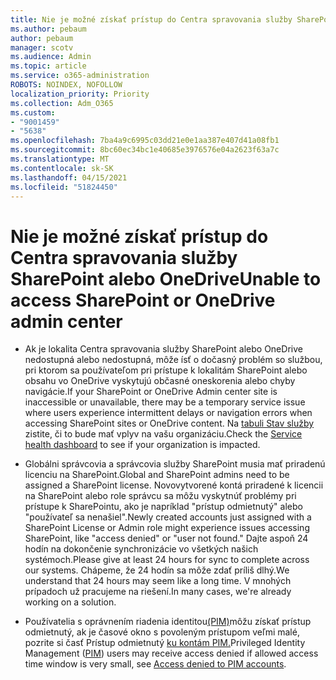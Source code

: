 ```yaml
---
title: Nie je možné získať prístup do Centra spravovania služby SharePoint alebo OneDrive
ms.author: pebaum
author: pebaum
manager: scotv
ms.audience: Admin
ms.topic: article
ms.service: o365-administration
ROBOTS: NOINDEX, NOFOLLOW
localization_priority: Priority
ms.collection: Adm_O365
ms.custom:
- "9001459"
- "5638"
ms.openlocfilehash: 7ba4a9c6995c03dd21e0e1aa387e407d41a08fb1
ms.sourcegitcommit: 8bc60ec34bc1e40685e3976576e04a2623f63a7c
ms.translationtype: MT
ms.contentlocale: sk-SK
ms.lasthandoff: 04/15/2021
ms.locfileid: "51824450"
---
```

# <a name="unable-to-access-sharepoint-or-onedrive-admin-center"></a><span data-ttu-id="b8ce3-102">Nie je možné získať prístup do Centra spravovania služby SharePoint alebo OneDrive</span><span class="sxs-lookup"><span data-stu-id="b8ce3-102">Unable to access SharePoint or OneDrive admin center</span></span>

- <span data-ttu-id="b8ce3-103">Ak je lokalita Centra spravovania služby SharePoint alebo OneDrive nedostupná alebo nedostupná, môže ísť o dočasný problém so službou, pri ktorom sa používateľom pri prístupe k lokalitám SharePoint alebo obsahu vo OneDrive vyskytujú občasné oneskorenia alebo chyby navigácie.</span><span class="sxs-lookup"><span data-stu-id="b8ce3-103">If your SharePoint or OneDrive Admin center site is inaccessible or unavailable, there may be a temporary service issue where users experience intermittent delays or navigation errors when accessing SharePoint sites or OneDrive content.</span></span> <span data-ttu-id="b8ce3-104">Na [tabuli Stav služby](https://admin.microsoft.com/AdminPortal/Home#/servicehealth) zistite, či to bude mať vplyv na vašu organizáciu.</span><span class="sxs-lookup"><span data-stu-id="b8ce3-104">Check the [Service health dashboard](https://admin.microsoft.com/AdminPortal/Home#/servicehealth) to see if your organization is impacted.</span></span>

- <span data-ttu-id="b8ce3-105">Globálni správcovia a správcovia služby SharePoint musia mať priradenú licenciu na SharePoint.</span><span class="sxs-lookup"><span data-stu-id="b8ce3-105">Global and SharePoint admins need to be assigned a SharePoint license.</span></span> <span data-ttu-id="b8ce3-106">Novovytvorené kontá priradené k licencii na SharePoint alebo role správcu sa môžu vyskytnúť problémy pri prístupe k SharePointu, ako je napríklad "prístup odmietnutý" alebo "používateľ sa nenašiel".</span><span class="sxs-lookup"><span data-stu-id="b8ce3-106">Newly created accounts just assigned with a SharePoint License or Admin role might experience issues accessing SharePoint, like "access denied" or "user not found."</span></span> <span data-ttu-id="b8ce3-107">Dajte aspoň 24 hodín na dokončenie synchronizácie vo všetkých našich systémoch.</span><span class="sxs-lookup"><span data-stu-id="b8ce3-107">Please give at least 24 hours for sync to complete across our systems.</span></span> <span data-ttu-id="b8ce3-108">Chápeme, že 24 hodín sa môže zdať príliš dlhý.</span><span class="sxs-lookup"><span data-stu-id="b8ce3-108">We understand that 24 hours may seem like a long time.</span></span> <span data-ttu-id="b8ce3-109">V mnohých prípadoch už pracujeme na riešení.</span><span class="sxs-lookup"><span data-stu-id="b8ce3-109">In many cases, we're already working on a solution.</span></span>

- <span data-ttu-id="b8ce3-110">Používatelia s oprávnením riadenia identitou[(PIM)](https://docs.microsoft.com/azure/active-directory/privileged-identity-management/pim-how-to-add-role-to-user?tabs=new)môžu získať prístup odmietnutý, ak je časové okno s povoleným prístupom veľmi malé, pozrite si časť Prístup odmietnutý [ku kontám PIM.](https://docs.microsoft.com/sharepoint/troubleshoot/administration/access-denied-to-pim-user-accounts)</span><span class="sxs-lookup"><span data-stu-id="b8ce3-110">Privileged Identity Management ([PIM](https://docs.microsoft.com/azure/active-directory/privileged-identity-management/pim-how-to-add-role-to-user?tabs=new))  users may receive access denied if allowed access time window is very small, see  [Access denied to PIM accounts](https://docs.microsoft.com/sharepoint/troubleshoot/administration/access-denied-to-pim-user-accounts).</span></span>